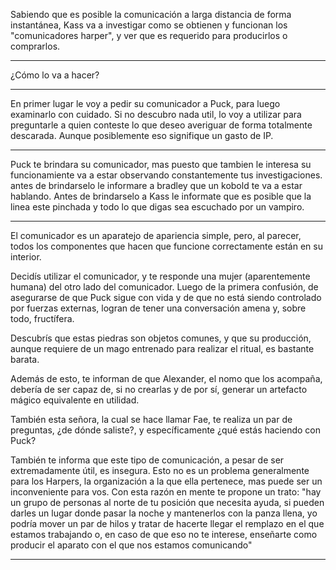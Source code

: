 Sabiendo que es posible la comunicación a larga distancia de forma instantánea, Kass va a investigar como se obtienen y funcionan los "comunicadores harper", y ver que es requerido para producirlos o comprarlos.

---

¿Cómo lo va a hacer?

---

En primer lugar le voy a pedir su comunicador a Puck, para luego examinarlo con cuidado. Si no descubro nada util, lo voy a utilizar para preguntarle a quien conteste lo que deseo averiguar de forma totalmente descarada. Aunque posiblemente eso signifique un gasto de IP.

---

Puck te brindara su comunicador, mas puesto que tambien le interesa su funcionamiente va a estar observando constantemente tus investigaciones. antes de brindarselo le informare a bradley que un kobold te va a estar hablando.
Antes de brindarselo a Kass le informate que es posible que la linea este pinchada y todo lo que digas sea escuchado por un vampiro. 

---

El comunicador es un aparatejo de apariencia simple, pero, al parecer, todos los componentes que hacen que funcione correctamente están en su interior.

Decidís utilizar el comunicador, y te responde una mujer (aparentemente humana) del otro lado del comunicador. Luego de la primera confusión, de asegurarse de que Puck sigue con vida y de que no está siendo controlado por fuerzas externas, logran de tener una conversación amena y, sobre todo, fructífera.

Descubrís que estas piedras son objetos comunes, y que su producción, aunque requiere de un mago entrenado para realizar el ritual, es bastante barata.

Además de esto, te informan de que Alexander, el nomo que los acompaña, debería de ser capaz de, si no crearlas y de por sí, generar un artefacto mágico equivalente en utilidad.

También esta señora, la cual se hace llamar Fae, te realiza un par de preguntas, ¿de dónde saliste?, y específicamente ¿qué estás haciendo con Puck?

También te informa que este tipo de comunicación, a pesar de ser extremadamente útil, es insegura. Esto no es un problema generalmente para los Harpers, la organización a la que ella pertenece, mas puede ser un inconveniente para vos. Con esta razón en mente te propone un trato: "hay un grupo de personas al norte de tu posición que necesita ayuda, si pueden darles un lugar donde pasar la noche y mantenerlos con la panza llena, yo podría mover un par de hilos y tratar de hacerte llegar el remplazo en el que estamos trabajando o, en caso de que eso no te interese, enseñarte como producir el aparato con el que nos estamos comunicando"

---

